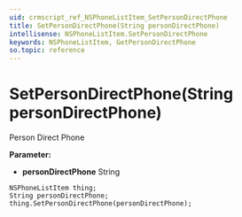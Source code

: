 ```yaml
---
uid: crmscript_ref_NSPhoneListItem_SetPersonDirectPhone
title: SetPersonDirectPhone(String personDirectPhone)
intellisense: NSPhoneListItem.SetPersonDirectPhone
keywords: NSPhoneListItem, GetPersonDirectPhone
so.topic: reference
---
```


# SetPersonDirectPhone(String personDirectPhone)

Person Direct Phone

**Parameter:** 
* **personDirectPhone** String

```crmscript
NSPhoneListItem thing;
String personDirectPhone;
thing.SetPersonDirectPhone(personDirectPhone);
```

